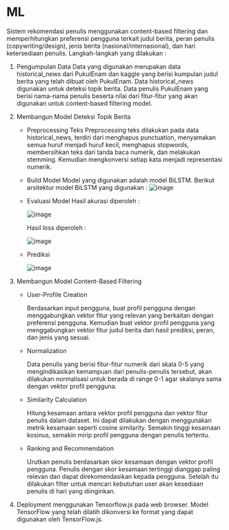 # ML
Sistem rekomendasi penulis menggunakan content-based filtering dan memperhitungkan preferensi pengguna terkait judul berita, peran penulis (copywriting/design), jenis berita (nasional/internasional), dan hari ketersediaan penulis.
Langkah-langkah yang dilakukan :
1. Pengumpulan Data
Data yang digunakan merupakan data historical_news dari PukulEnam dan kaggle yang berisi kumpulan judul berita yang telah dibuat oleh PukulEnam. Data historical_news digunakan untuk deteksi topik berita. Data penulis PukulEnam yang berisi nama-nama penulis beserta nilai dari fitur-fitur yang akan digunakan untuk content-based filtering model.
2. Membangun Model Deteksi Topik Berita
    - Preprocessing Teks
      Preprocessing teks dilakukan pada data historical_news, terdiri dari menghapus punctuation, menyamakan semua huruf menjadi huruf kecil, menghapus stopwords, membersihkan teks dari tanda baca numerik, dan melakukan stemming. Kemudian mengkonversi setiap kata menjadi representasi numerik. 
    - Build Model
      Model yang digunakan adalah model BiLSTM. Berikut arsitektur model BiLSTM yang digunakan : 
      ![image](https://github.com/rizqul/PukulEnam-recommend-system/assets/54715329/b28210b0-495d-4d82-a34b-c847c9b8d9ff)
    - Evaluasi Model
      Hasil akurasi diperoleh :
      
      ![image](https://github.com/rizqul/PukulEnam-recommend-system/assets/54715329/0ae2d6f2-5334-44f4-92bd-55ab6aaf7792)
      
      Hasil loss diperoleh :
      
      ![image](https://github.com/rizqul/PukulEnam-recommend-system/assets/54715329/c90d8274-ce10-4f1c-a9d7-4d546c93f67f)
    
    - Prediksi
    
      ![image](https://github.com/rizqul/PukulEnam-recommend-system/assets/54715329/84936479-bdd4-4a46-82e5-465afc57489e)
      
3. Membangun Model Content-Based Filtering
    - User-Profile Creation
    
      Berdasarkan input pengguna, buat profil pengguna dengan menggabungkan vektor fitur yang relevan yang berkaitan dengan preferensi pengguna. 
      Kemudian buat vektor profil pengguna yang menggabungkan vektor fitur judul berita dari hasil prediksi, peran, dan jenis yang sesuai.
    - Normalization
    
      Data penulis yang berisi fitur-fitur numerik dari skala 0-5 yang mengindikasikan kemampuan dari penulis-penulis tersebut, akan dilakukan normalisasi untuk berada di range 0-1 agar skalanya sama dengan vektor profil pengguna.
    - Similarity Calculation
    
      Hitung kesamaan antara vektor profil pengguna dan vektor fitur penulis dalam dataset. Ini dapat dilakukan dengan menggunakan metrik kesamaan seperti cosine similarity. Semakin tinggi kesamaan kosinus, semakin mirip profil pengguna dengan penulis tertentu.
    - Ranking and Recommendation
    
       Urutkan penulis berdasarkan skor kesamaan dengan vektor profil pengguna. Penulis dengan skor kesamaan tertinggi dianggap paling relevan dan dapat direkomendasikan kepada pengguna. Setelah itu dilakukan filter untuk mencari kebutuhan user akan kesediaan penulis di hari yang diinginkan.

4. Deployment menggunakan Tensorflow.js pada web browser. Model TensorFlow yang telah dilatih dikonversi ke format yang dapat digunakan oleh TensorFlow.js.
